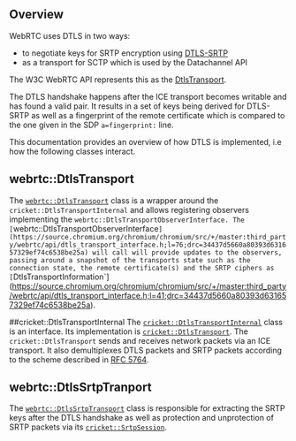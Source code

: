<?% config.freshness.reviewed = '2021-05-07' %?>
<?% config.freshness.owner = 'hta' %?>

## Overview

WebRTC uses DTLS in two ways:
* to negotiate keys for SRTP encryption using [DTLS-SRTP](https://www.rfc-editor.org/info/rfc5763)
* as a transport for SCTP which is used by the Datachannel API

The W3C WebRTC API represents this as the [DtlsTransport](https://w3c.github.io/webrtc-pc/#rtcdtlstransport-interface).

The DTLS handshake happens after the ICE transport becomes writable and has found a valid pair.
It results in a set of keys being derived for DTLS-SRTP as well as a fingerprint of the remote certificate which is compared to the one given in the SDP `a=fingerprint:` line.

This documentation provides an overview of how DTLS is implemented, i.e how the
following classes interact.

## webrtc::DtlsTransport
The [`webrtc::DtlsTransport`](https://source.chromium.org/chromium/chromium/src/+/master:third_party/webrtc/pc/dtls_transport.h;l=32;drc=6a55e7307b78edb50f94a1ff1ef8393d58218369) class
is a wrapper around the  `cricket::DtlsTransportInternal` and allows registering observers implementing the `webrtc::DtlsTransportObserverInterface.
The [`webrtc::DtlsTransportObserverInterface`](https://source.chromium.org/chromium/chromium/src/+/master:third_party/webrtc/api/dtls_transport_interface.h;l=76;drc=34437d5660a80393d631657329ef74c6538be25a) will call will provide updates to the observers, passing around a snapshot of the transports state such as the connection state, the remote certificate(s) and the SRTP ciphers as [`DtlsTransportInformation`](https://source.chromium.org/chromium/chromium/src/+/master:third_party/webrtc/api/dtls_transport_interface.h;l=41;drc=34437d5660a80393d631657329ef74c6538be25a).

##cricket::DtlsTransportInternal
The [`cricket::DtlsTransportInternal`](https://source.chromium.org/chromium/chromium/src/+/master:third_party/webrtc/p2p/base/dtls_transport_internal.h;l=63;drc=34437d5660a80393d631657329ef74c6538be25a) class is an interface. Its implementation is [`cricket::DtlsTransport`](https://source.chromium.org/chromium/chromium/src/+/master:third_party/webrtc/p2p/base/dtls_transport.h;l=94;drc=653bab6790ac92c513b7cf4cd3ad59039c589a95). The `cricket::DtlsTransport` sends and receives network packets via an ICE transport.
It also demultiplexes DTLS packets and SRTP packets according to the scheme described in [RFC 5764](https://tools.ietf.org/html/rfc5764#section-5.1.2).

## webrtc::DtlsSrtpTranport
The [`webrtc::DtlsSrtpTransport`](https://source.chromium.org/chromium/chromium/src/+/master:third_party/webrtc/pc/dtls_srtp_transport.h;l=31;drc=c32f00ea9ddf3267257fe6b45d4d79c6f6bcb829) class
is responsіble for extracting the SRTP keys after the DTLS handshake as well as protection and unprotection of SRTP packets via its [`cricket::SrtpSession`](https://source.chromium.org/chromium/chromium/src/+/main:third_party/webrtc/pc/srtp_session.h;l=33;drc=be66d95ab7f9428028806bbf66cb83800bda9241).
